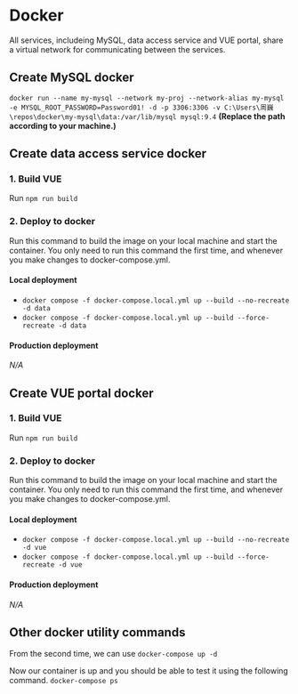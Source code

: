 # Docker 

All services, includeing MySQL, data access service and VUE portal, share a virtual network for communicating between the services.

## Create MySQL docker

`docker run --name my-mysql --network my-proj --network-alias my-mysql -e MYSQL_ROOT_PASSWORD=Password01! -d -p 3306:3306 -v C:\Users\周巍\repos\docker\my-mysql\data:/var/lib/mysql mysql:9.4` **(Replace the path according to your machine.)**

## Create data access service docker

### 1. Build VUE
Run `npm run build`

### 2. Deploy to docker
Run this command to build the image on your local machine and start the container. You only need to run this command the first time, and whenever you make changes to docker-compose.yml.

#### Local deployment
- `docker compose -f docker-compose.local.yml up --build --no-recreate -d data`
- `docker compose -f docker-compose.local.yml up --build --force-recreate -d data`

#### Production deployment
*N/A*

## Create VUE portal docker

### 1. Build VUE
Run `npm run build`

### 2. Deploy to docker
Run this command to build the image on your local machine and start the container. You only need to run this command the first time, and whenever you make changes to docker-compose.yml.

#### Local deployment
- `docker compose -f docker-compose.local.yml up --build --no-recreate -d vue`
- `docker compose -f docker-compose.local.yml up --build --force-recreate -d vue`

#### Production deployment
*N/A*

## Other docker utility commands

From the second time, we can use `docker-compose up -d`

Now our container is up and you should be able to test it using the following command. `docker-compose ps`
